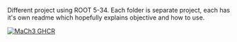 Different project using ROOT 5-34. Each folder is separate project, each has it's own readme which hopefully explains objective and how to use.

[![MaCh3 GHCR](https://img.shields.io/badge/GHCR-mach3-software/MaCh3-green.svg)](https://github.com/mach3-software/MaCh3)
